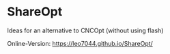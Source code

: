# ShareOpt
Ideas for an alternative to CNCOpt (without using flash)

Online-Version: https://leo7044.github.io/ShareOpt/
